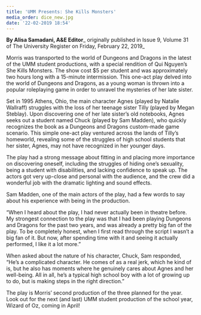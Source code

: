 ```yaml
---
title: 'UMM Presents: She Kills Monsters'
media_order: dice_new.jpg
date: '22-02-2019 18:54'
---
```


**By Alisa Samadani, A&E Editor**_ originally published in Issue 9, Volume 31 of The University Register on Friday, February 22, 2019_

Morris was transported to the world of Dungeons and Dragons in the latest of the UMM student productions, with a special rendition of Qui Nguyen’s She Kills Monsters. The show cost $5 per student and was approximately two hours long with a 15-minute intermission. This one-act play delved into the world of Dungeons and Dragons, as a young woman is thrown into a popular roleplaying game in order to unravel the mysteries of her late sister. 

Set in 1995 Athens, Ohio, the main character Agnes (played by Natalie Wallraff) struggles with the loss of her teenage sister Tilly (played by Megan Steblay). Upon discovering one of her late sister’s old notebooks, Agnes seeks out a student named Chuck (played by Sam Madden), who quickly recognizes the book as a Dungeons and Dragons custom-made game scenario. This simple one-act play ventured across the lands of Tilly’s homeworld, revealing some of the struggles of high school students that her sister, Agnes, may not have recognized in her younger days. 

The play had a strong message about fitting in and placing more importance on discovering oneself, including the struggles of hiding one’s sexuality, being a student with disabilities, and lacking confidence to speak up. The actors got very up-close and personal with the audience, and the crew did a wonderful job with the dramatic lighting and sound effects. 

Sam Madden, one of the main actors of the play, had a few words to say about his experience with being in the production. 

“When I heard about the play, I had never actually been in theatre before. My strongest connection to the play was that I had been playing Dungeons and Dragons for the past two years, and was already a pretty big fan of the play. To be completely honest, when I first read through the script I wasn’t a big fan of it. But now, after spending time with it and seeing it actually performed, I like it a lot more.” 

When asked about the nature of his character, Chuck, Sam responded, “He’s a complicated character. He comes of as a real jerk, which he kind of is, but he also has moments where he genuinely cares about Agnes and her well-being. All in all, he’s a typical high school boy with a lot of growing up to do, but is making steps in the right direction.” 

The play is Morris’ second production of the three planned for the year. Look out for the next (and last) UMM student production of the school year, Wizard of Oz, coming in April!